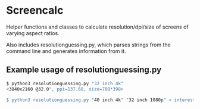 # Screencalc

Helper functions and classes to calculate resolution/dpi/size of screens of varying aspect ratios.

Also includes resolutionguessing.py, which parses strings from the command line and generates information
from it.

## Example usage of resolutionguessing.py

```bash
$ python3 resolutionguessing.py "32 inch 4k"
<3840x2160 @32.0", ppi=137.68, size=708*398>

$ python3 resolutionguessing.py "40 inch 4k" "32 inch 1080p" > interesting_resolutions.txt
```

